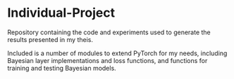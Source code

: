 # Individual-Project

Repository containing the code and experiments used to generate the results presented in my theis.

Included is a number of modules to extend PyTorch for my needs, including Bayesian layer implementations and loss functions, and functions for training and testing Bayesian models.
